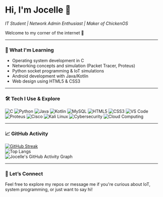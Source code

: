 # Hi, I'm Jocelle 👋  
*IT Student | Network Admin Enthusiast | Maker of ChickenOS*

Welcome to my corner of the internet 🐣  

---

### 🌱 What I'm Learning
- Operating system development in C
- Networking concepts and simulation (Packet Tracer, Proteus)
- Python socket programming & IoT simulations
- Android development with Java/Kotlin
- Web design using HTML5 & CSS3

---

### 🛠️ Tech I Use & Explore

![C](https://img.shields.io/badge/C-00599C?style=flat&logo=c&logoColor=white)
![Python](https://img.shields.io/badge/Python-3776AB?style=flat&logo=python&logoColor=white)
![Java](https://img.shields.io/badge/Java-007396?style=flat&logo=java&logoColor=white)
![Kotlin](https://img.shields.io/badge/Kotlin-7F52FF?style=flat&logo=kotlin&logoColor=white)
![MySQL](https://img.shields.io/badge/MySQL-4479A1?style=flat&logo=mysql&logoColor=white)
![HTML5](https://img.shields.io/badge/HTML5-E34F26?style=flat&logo=html5&logoColor=white)
![CSS3](https://img.shields.io/badge/CSS3-1572B6?style=flat&logo=css3&logoColor=white)
![VS Code](https://img.shields.io/badge/VS%20Code-007ACC?style=flat&logo=visual-studio-code&logoColor=white)
![Proteus](https://img.shields.io/badge/Proteus-Simulation-blueviolet)
![Cisco](https://img.shields.io/badge/Cisco-1BA0D7?style=flat&logo=cisco&logoColor=white)
![Kali Linux](https://img.shields.io/badge/Kali_Linux-557C94?style=flat&logo=kalilinux&logoColor=white)
![Cybersecurity](https://img.shields.io/badge/Cybersecurity-E62A4F?style=flat&logo=datadog&logoColor=white)
![Cloud Computing](https://img.shields.io/badge/Cloud-Computing-blue?style=flat&logo=cloudflare&logoColor=white)

---

### 📈 GitHub Activity

[![GitHub Streak](https://streak-stats.demolab.com?user=sudocelle&theme=dark&hide_border=true&timestamp=1)](https://git.io/streak-stats)  
![Top Langs](https://github-readme-stats.vercel.app/api/top-langs/?username=sudocelle&layout=compact&theme=tokyonight&hide_border=true)  
![Jocelle's GitHub Activity Graph](https://github-readme-activity-graph.vercel.app/graph?username=sudocelle&theme=github-compact&hide_border=true)

---

### 💬 Let’s Connect
Feel free to explore my repos or message me if you're curious about IoT, system programming, or just want to say hi!
